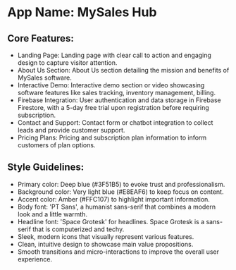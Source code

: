 # **App Name**: MySales Hub

## Core Features:

- Landing Page: Landing page with clear call to action and engaging design to capture visitor attention.
- About Us Section: About Us section detailing the mission and benefits of MySales software.
- Interactive Demo: Interactive demo section or video showcasing software features like sales tracking, inventory management, billing.
- Firebase Integration: User authentication and data storage in Firebase Firestore, with a 5-day free trial upon registration before requiring subscription.
- Contact and Support: Contact form or chatbot integration to collect leads and provide customer support.
- Pricing Plans: Pricing and subscription plan information to inform customers of plan options.

## Style Guidelines:

- Primary color: Deep blue (#3F51B5) to evoke trust and professionalism.
- Background color: Very light blue (#E8EAF6) to keep focus on content.
- Accent color: Amber (#FFC107) to highlight important information.
- Body font: 'PT Sans', a humanist sans-serif that combines a modern look and a little warmth.
- Headline font: 'Space Grotesk' for headlines. Space Grotesk is a sans-serif that is computerized and techy.
- Sleek, modern icons that visually represent various features.
- Clean, intuitive design to showcase main value propositions.
- Smooth transitions and micro-interactions to improve the overall user experience.